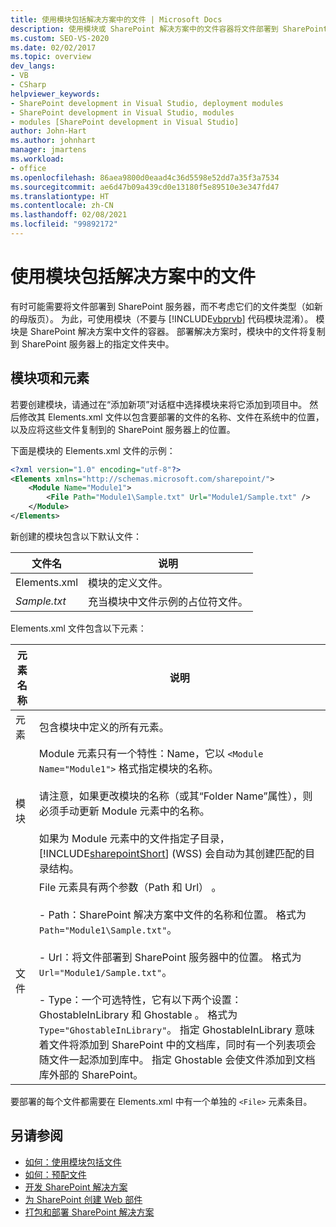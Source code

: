 ```yaml
---
title: 使用模块包括解决方案中的文件 | Microsoft Docs
description: 使用模块或 SharePoint 解决方案中的文件容器将文件部署到 SharePoint 服务器，而不管是何种文件类型（如母版页）。
ms.custom: SEO-VS-2020
ms.date: 02/02/2017
ms.topic: overview
dev_langs:
- VB
- CSharp
helpviewer_keywords:
- SharePoint development in Visual Studio, deployment modules
- SharePoint development in Visual Studio, modules
- modules [SharePoint development in Visual Studio]
author: John-Hart
ms.author: johnhart
manager: jmartens
ms.workload:
- office
ms.openlocfilehash: 86aea9800d0eaad4c36d5598e52dd7a35f3a7534
ms.sourcegitcommit: ae6d47b09a439cd0e13180f5e89510e3e347fd47
ms.translationtype: HT
ms.contentlocale: zh-CN
ms.lasthandoff: 02/08/2021
ms.locfileid: "99892172"
---
```

# <a name="use-modules-to-include-files-in-the-solution"></a>使用模块包括解决方案中的文件
  有时可能需要将文件部署到 SharePoint 服务器，而不考虑它们的文件类型（如新的母版页）。 为此，可使用模块（不要与 [!INCLUDE[vbprvb](../sharepoint/includes/vbprvb-md.md)] 代码模块混淆）。 模块是 SharePoint 解决方案中文件的容器。 部署解决方案时，模块中的文件将复制到 SharePoint 服务器上的指定文件夹中。

## <a name="module-items-and-elements"></a>模块项和元素
 若要创建模块，请通过在“添加新项”对话框中选择模块来将它添加到项目中。 然后修改其 Elements.xml 文件以包含要部署的文件的名称、文件在系统中的位置，以及应将这些文件复制到的 SharePoint 服务器上的位置。

 下面是模块的 Elements.xml 文件的示例：

```xml
<?xml version="1.0" encoding="utf-8"?>
<Elements xmlns="http://schemas.microsoft.com/sharepoint/">
    <Module Name="Module1">
        <File Path="Module1\Sample.txt" Url="Module1/Sample.txt" />
    </Module>
</Elements>

```

 新创建的模块包含以下默认文件：

|文件名|说明|
|---------------|-----------------|
|Elements.xml|模块的定义文件。|
|*Sample.txt*|充当模块中文件示例的占位符文件。|

 Elements.xml 文件包含以下元素：

|元素名称|说明|
|------------------|-----------------|
|元素|包含模块中定义的所有元素。|
|模块|Module 元素只有一个特性：Name，它以 `<Module Name="Module1">` 格式指定模块的名称。<br /><br /> 请注意，如果更改模块的名称（或其“Folder Name”属性），则必须手动更新 Module 元素中的名称。<br /><br /> 如果为 Module 元素中的文件指定子目录，[!INCLUDE[sharepointShort](../sharepoint/includes/sharepointshort-md.md)] (WSS) 会自动为其创建匹配的目录结构。|
|文件|File 元素具有两个参数（Path 和 Url） 。<br /><br /> - Path：SharePoint 解决方案中文件的名称和位置。 格式为 `Path="Module1\Sample.txt"`。<br /><br /> - Url：将文件部署到 SharePoint 服务器中的位置。 格式为 `Url="Module1/Sample.txt"`。<br /><br /> - Type：一个可选特性，它有以下两个设置：GhostableInLibrary 和 Ghostable 。 格式为 `Type="GhostableInLibrary"`。 指定 GhostableInLibrary 意味着文件将添加到 SharePoint 中的文档库，同时有一个列表项会随文件一起添加到库中。 指定 Ghostable 会使文件添加到文档库外部的 SharePoint。|

 要部署的每个文件都需要在 Elements.xml 中有一个单独的 `<File>` 元素条目。

## <a name="see-also"></a>另请参阅
- [如何：使用模块包括文件](../sharepoint/how-to-include-files-by-using-a-module.md)
- [如何：预配文件](/previous-versions/office/developer/sharepoint-2010/ms441170(v=office.14))
- [开发 SharePoint 解决方案](../sharepoint/developing-sharepoint-solutions.md)
- [为 SharePoint 创建 Web 部件](../sharepoint/creating-web-parts-for-sharepoint.md)
- [打包和部署 SharePoint 解决方案](../sharepoint/packaging-and-deploying-sharepoint-solutions.md)

